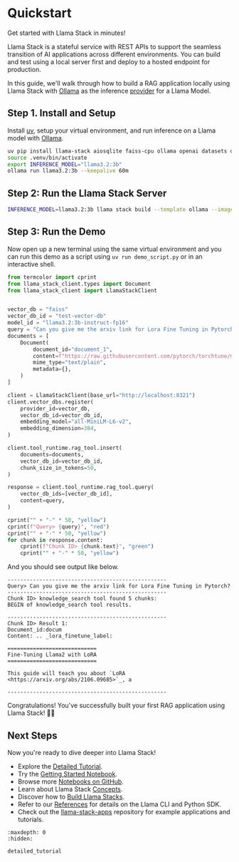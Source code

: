 # Quickstart

Get started with Llama Stack in minutes!

Llama Stack is a stateful service with REST APIs to support the seamless transition of AI applications across different
environments. You can build and test using a local server first and deploy to a hosted endpoint for production.

In this guide, we'll walk through how to build a RAG application locally using Llama Stack with [Ollama](https://ollama.com/)
as the inference [provider](../providers/index.md#inference) for a Llama Model.

## Step 1. Install and Setup
Install [uv](https://docs.astral.sh/uv/), setup your virtual environment, and run inference on a Llama model with
[Ollama](https://ollama.com/download).
```bash
uv pip install llama-stack aiosqlite faiss-cpu ollama openai datasets opentelemetry-exporter-otlp-proto-http mcp autoevals
source .venv/bin/activate
export INFERENCE_MODEL="llama3.2:3b"
ollama run llama3.2:3b --keepalive 60m
```
## Step 2: Run the Llama Stack Server
```bash
INFERENCE_MODEL=llama3.2:3b llama stack build --template ollama --image-type venv --run
```
## Step 3: Run the Demo
Now open up a new terminal using the same virtual environment and you can run this demo as a script using `uv run demo_script.py` or in an interactive shell.
```python
from termcolor import cprint
from llama_stack_client.types import Document
from llama_stack_client import LlamaStackClient


vector_db = "faiss"
vector_db_id = "test-vector-db"
model_id = "llama3.2:3b-instruct-fp16"
query = "Can you give me the arxiv link for Lora Fine Tuning in Pytorch?"
documents = [
    Document(
        document_id="document_1",
        content=f"https://raw.githubusercontent.com/pytorch/torchtune/main/docs/source/tutorials/lora_finetune.rst",
        mime_type="text/plain",
        metadata={},
    )
]

client = LlamaStackClient(base_url="http://localhost:8321")
client.vector_dbs.register(
    provider_id=vector_db,
    vector_db_id=vector_db_id,
    embedding_model="all-MiniLM-L6-v2",
    embedding_dimension=384,
)

client.tool_runtime.rag_tool.insert(
    documents=documents,
    vector_db_id=vector_db_id,
    chunk_size_in_tokens=50,
)

response = client.tool_runtime.rag_tool.query(
    vector_db_ids=[vector_db_id],
    content=query,
)

cprint("" + "-" * 50, "yellow")
cprint(f"Query> {query}", "red")
cprint("" + "-" * 50, "yellow")
for chunk in response.content:
    cprint(f"Chunk ID> {chunk.text}", "green")
    cprint("" + "-" * 50, "yellow")
```
And you should see output like below.
```
--------------------------------------------------
Query> Can you give me the arxiv link for Lora Fine Tuning in Pytorch?
--------------------------------------------------
Chunk ID> knowledge_search tool found 5 chunks:
BEGIN of knowledge_search tool results.

--------------------------------------------------
Chunk ID> Result 1:
Document_id:docum
Content: .. _lora_finetune_label:

============================
Fine-Tuning Llama2 with LoRA
============================

This guide will teach you about `LoRA <https://arxiv.org/abs/2106.09685>`_, a

--------------------------------------------------
```
Congratulations! You've successfully built your first RAG application using Llama Stack! 🎉🥳

## Next Steps

Now you're ready to dive deeper into Llama Stack!
- Explore the [Detailed Tutorial](./detailed_tutorial.md).
- Try the [Getting Started Notebook](https://github.com/meta-llama/llama-stack/blob/main/docs/getting_started.ipynb).
- Browse more [Notebooks on GitHub](https://github.com/meta-llama/llama-stack/tree/main/docs/notebooks).
- Learn about Llama Stack [Concepts](../concepts/index.md).
- Discover how to [Build Llama Stacks](../distributions/index.md).
- Refer to our [References](../references/index.md) for details on the Llama CLI and Python SDK.
- Check out the [llama-stack-apps](https://github.com/meta-llama/llama-stack-apps/tree/main/examples) repository for example applications and tutorials.

```{toctree}
:maxdepth: 0
:hidden:

detailed_tutorial
```
